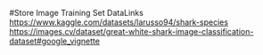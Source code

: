 #Store Image Training Set DataLinks  
https://www.kaggle.com/datasets/larusso94/shark-species  
https://images.cv/dataset/great-white-shark-image-classification-dataset#google_vignette
